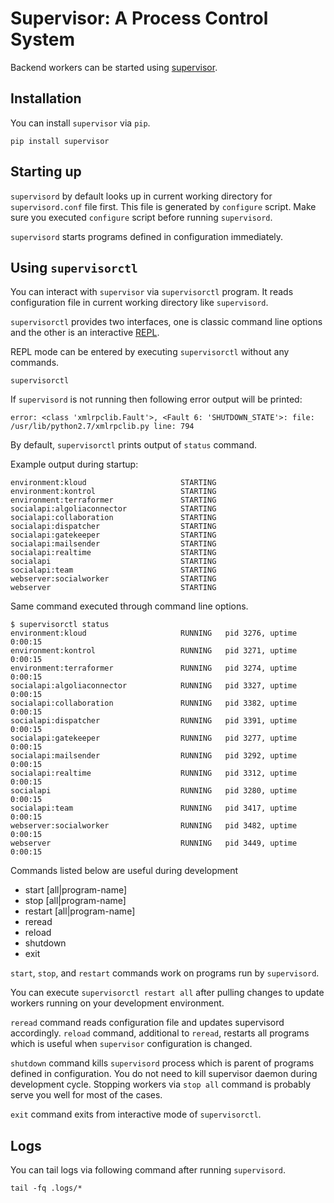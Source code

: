 # Supervisor: A Process Control System

Backend workers can be started using
[supervisor](http://supervisord.org).

## Installation

You can install `supervisor` via `pip`.

```shell
pip install supervisor
```

## Starting up

`supervisord` by default looks up in current working directory for
`supervisord.conf` file first.  This file is generated by `configure`
script.  Make sure you executed `configure` script before running
`supervisord`.

`supervisord` starts programs defined in configuration immediately.

## Using `supervisorctl`

You can interact with `supervisor` via `supervisorctl` program.  It
reads configuration file in current working directory like
`supervisord`.

`supervisorctl` provides two interfaces, one is classic command line
options and the other is an interactive
[REPL](https://en.wikipedia.org/wiki/Read–eval–print_loop).

REPL mode can be entered by executing `supervisorctl` without any
commands.

```shell
supervisorctl
```

If `supervisord` is not running then following error output will be
printed:

```
error: <class 'xmlrpclib.Fault'>, <Fault 6: 'SHUTDOWN_STATE'>: file: /usr/lib/python2.7/xmlrpclib.py line: 794
```

By default, `supervisorctl` prints output of `status` command.

Example output during startup:

```
environment:kloud                     STARTING
environment:kontrol                   STARTING
environment:terraformer               STARTING
socialapi:algoliaconnector            STARTING
socialapi:collaboration               STARTING
socialapi:dispatcher                  STARTING
socialapi:gatekeeper                  STARTING
socialapi:mailsender                  STARTING
socialapi:realtime                    STARTING
socialapi                             STARTING
socialapi:team                        STARTING
webserver:socialworker                STARTING
webserver                             STARTING
```

Same command executed through command line options.

```
$ supervisorctl status
environment:kloud                     RUNNING   pid 3276, uptime 0:00:15
environment:kontrol                   RUNNING   pid 3271, uptime 0:00:15
environment:terraformer               RUNNING   pid 3274, uptime 0:00:15
socialapi:algoliaconnector            RUNNING   pid 3327, uptime 0:00:15
socialapi:collaboration               RUNNING   pid 3382, uptime 0:00:15
socialapi:dispatcher                  RUNNING   pid 3391, uptime 0:00:15
socialapi:gatekeeper                  RUNNING   pid 3277, uptime 0:00:15
socialapi:mailsender                  RUNNING   pid 3292, uptime 0:00:15
socialapi:realtime                    RUNNING   pid 3312, uptime 0:00:15
socialapi                             RUNNING   pid 3280, uptime 0:00:15
socialapi:team                        RUNNING   pid 3417, uptime 0:00:15
webserver:socialworker                RUNNING   pid 3482, uptime 0:00:15
webserver                             RUNNING   pid 3449, uptime 0:00:15
```

Commands listed below are useful during development

- start [all|program-name]
- stop [all|program-name]
- restart [all|program-name]
- reread
- reload
- shutdown
- exit

`start`, `stop`, and `restart` commands work on programs run by
`supervisord`.

You can execute `supervisorctl restart all` after pulling changes to
update workers running on your development environment.

`reread` command reads configuration file and updates supervisord
accordingly.  `reload` command, additional to `reread`, restarts all
programs which is useful when `supervisor` configuration is changed.

`shutdown` command kills `supervisord` process which is parent of
programs defined in configuration.  You do not need to kill supervisor
daemon during development cycle.  Stopping workers via `stop all`
command is probably serve you well for most of the cases.

`exit` command exits from interactive mode of `supervisorctl`.

## Logs

You can tail logs via following command after running `supervisord`.

```shell
tail -fq .logs/*
```
